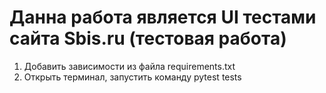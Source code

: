 # Данна работа является UI тестами сайта Sbis.ru (тестовая работа)
1. Добавить зависимости из файла requirements.txt
2. Открыть терминал, запустить команду  pytest tests
